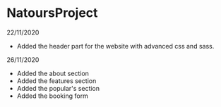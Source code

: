 # NatoursProject

22/11/2020

- Added the header part for the website with advanced css and sass.

26/11/2020

- Added the about section
- Added the features section
- Added the popular's section
- Added the booking form
